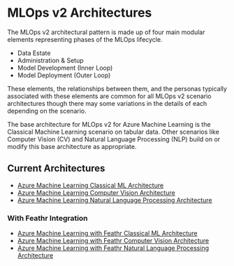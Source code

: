 # MLOps v2 Architectures

The MLOps v2 architectural pattern is made up of four main modular elements representing phases of the MLOps lifecycle.

- Data Estate
- Administration & Setup
- Model Development (Inner Loop)
- Model Deployment (Outer Loop)

These elements, the relationships between them, and the personas typically associated with these elements are common for all MLOps v2 scenario architectures though there may some variations in the details of each depending on the scenario.

The base architecture for MLOps v2 for Azure Machine Learning is the Classical Machine Learning scenario on tabular data. Other scenarios like Computer Vision (CV) and Natural Language Processing (NLP) build on or modify this base architecture as appropriate.

## Current Architectures

- [Azure Machine Learning Classical ML Architecture](classical.md)
- [Azure Machine Learning Computer Vision Architecture](vision.md)
- [Azure Machine Learning Natural Language Processing Architecture](nlp.md)

### With Feathr Integration

- [Azure Machine Learning with Feathr Classical ML Architecture](classical_with_feathr.md)
- [Azure Machine Learning with Feathr Computer Vision Architecture](vision_with_feathr.md)
- [Azure Machine Learning with Feathr Natural Language Processing Architecture](nlp_with_feathr.md)
